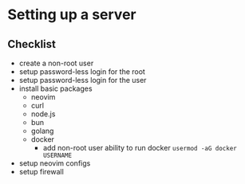 # Setting up a server

## Checklist

- create a non-root user
- setup password-less login for the root
- setup password-less login for the user
- install basic packages
  - neovim
  - curl
  - node.js
  - bun
  - golang
  - docker
    - add non-root user ability to run docker `usermod -aG docker USERNAME`
- setup neovim configs
- setup firewall
